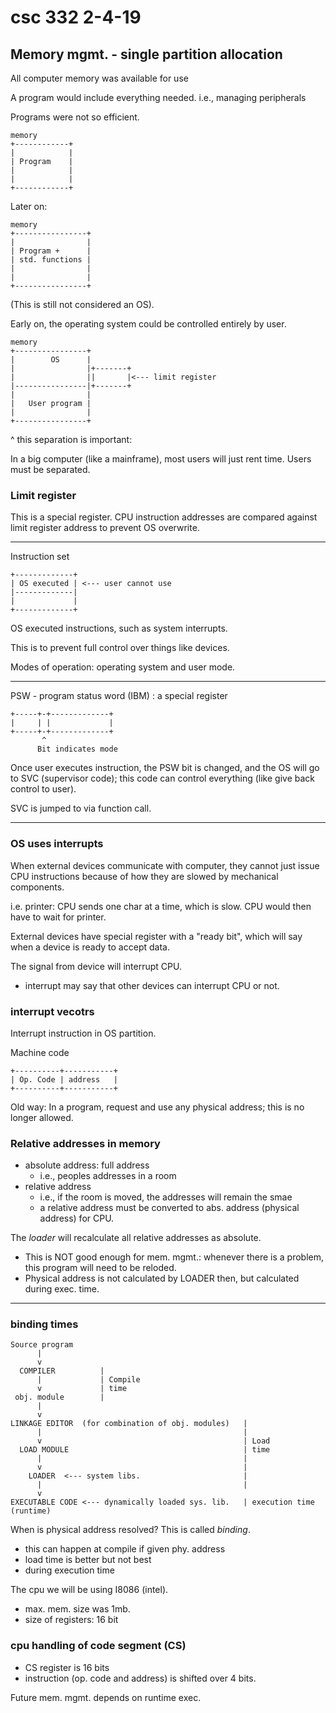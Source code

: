 # csc 332 2-4-19

## Memory mgmt. - single partition allocation

All computer memory was available for use

A program would include everything needed. i.e., managing peripherals

Programs were not so efficient.


```
memory
+------------+
|			 |
| Program	 |
|			 |
|			 |
+------------+
```
Later on:
```
memory
+----------------+
|			     |
| Program +      |
| std. functions |
|			     |
|			     |
+----------------+
```
(This is still not considered an OS).

Early on, the operating system could be controlled entirely by user.

```
memory
+----------------+
|        OS      |
|			     |+-------+
|			     ||       |<--- limit register
|----------------|+-------+
|			     |
|   User program |
|			     |
+----------------+
```
^ this separation is important:

In a big computer (like a mainframe), most users will just rent time. Users must be separated.

### Limit register
This is a special register. CPU instruction addresses are compared against limit register address to prevent OS overwrite.

---

Instruction set
```
+-------------+
| OS executed | <--- user cannot use
|-------------|
|             |
+-------------+
```

OS executed instructions, such as system interrupts.

This is to prevent full control over things like devices.

Modes of operation: operating system and user mode.

---
PSW - program status word (IBM) : a special register
```
+-----+-+-------------+
|     | |             |
+-----+-+-------------+
	   ^
	  Bit indicates mode
```

Once user executes instruction, the PSW bit is changed, and the OS will go to SVC (supervisor code); this code can control everything (like give back control to user).

SVC is jumped to via function call.

---
### OS uses interrupts

When external devices communicate with computer, they cannot just issue CPU instructions because of how they are slowed by mechanical components.

i.e. printer: CPU sends one char at a time, which is slow. CPU would then have to wait for printer.

External devices have special register with a "ready bit", which will say when a device is ready to accept data.

The signal from device will interrupt CPU.
- interrupt may say that other devices can interrupt CPU or not.

### interrupt vecotrs
Interrupt instruction in OS partition.

Machine code
```
+----------+-----------+
| Op. Code | address   |
+----------+-----------+
```
Old way: In a program, request and use any physical address; this is no longer allowed.

### Relative addresses in memory
- absolute address: full address
	- i.e., peoples addresses in a room
- relative address
	- i.e., if the room is moved, the addresses will remain the smae
	- a relative address must be converted to abs. address (physical address) for CPU.

The *loader* will recalculate all relative addresses as absolute.
- This is NOT good enough for mem. mgmt.: whenever there is a problem, this program will need to be reloded.
- Physical address is not calculated by LOADER then, but calculated during exec. time.

---

### binding times
```
Source program
	  |
	  v
  COMPILER			|
	  |				| Compile
	  v				| time
 obj. module		|
	  |
	  v
LINKAGE EDITOR  (for combination of obj. modules)   |
	  |												|
	  v												| Load 
  LOAD MODULE 										| time
	  |												|
	  v												|
	LOADER  <--- system libs. 						|
	  |												|
	  v
EXECUTABLE CODE <--- dynamically loaded sys. lib.   | execution time (runtime)
```

When is physical address resolved? This is called *binding*.
- this can happen at compile if given phy. address
- load time is better but not best
- during execution time

The cpu we will be using I8086 (intel).
- max. mem. size was 1mb.
- size of registers: 16 bit

### cpu handling of code segment (CS)
- CS register is 16 bits
- instruction (op. code and address) is shifted over 4 bits.

Future mem. mgmt. depends on runtime exec.
